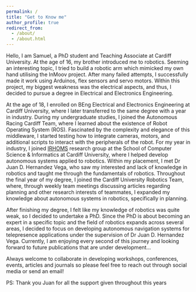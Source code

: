 ```yaml
---
permalink: /
title: "Get to Know me"
author_profile: true
redirect_from: 
  - /about/
  - /about.html
---
```


Hello, I am Samuel, a PhD student and Teaching Associate at Cardiff University. At the age of 16, my brother introduced me to robotics. Seeming an interesting topic, I tried to build a robotic arm which mimicked my own hand utilising the InMoov project. After many failed attempts, I successfully made it work using Arduinos, flex sensors and servo motors. Within this project, my biggest weakness was the electrical aspects, and thus, I decided to pursue a degree in Electrical and Electronics Engineering. 

At the age of 18, I enrolled on BEng Electrical and Electronics Engineering at Cardiff University, where I later transferred to the same degree with a year in industry. During my undergraduate studies, I joined the Autonomous Racing Cardiff Team, where I learned about the existence of Robot Operating System (ROS). Fascinated by the complexity and elegance of this middleware, I started testing how to integrate cameras, motors, and additional scripts to interact with the peripherals of the robot. For my year in industry, I joined <a href="https://www.cardiff.ac.uk/artificial-intelligence-robotics-and-human-machine-systems">IRHOMS</a> research group at the School of Computer Science & Informatics at Cardiff University, where I helped develop autonomous systems applied to robotics. Within my placement, I met Dr Juan D. Hernandez Vega, who saw my interested and lack of knowledge in robotics and taught me through the fundamentals of robotics. Throughout the final year of my degree, I joined the Cardiff University Robotics Team, where, through weekly team meetings discussing articles regarding planning and other research interests of teammates, I expanded my knowledge about autonomous systems in robotics, specifically in planning. 

After finishing my degree, I felt like my knowledge of robotics was quite weak, so I decided to undertake a PhD. Since the PhD is about becoming an expert in a specific topic and the field of robotics expands across several areas, I decided to focus on developing autonomous navigation systems for telepresence applications under the supervision of Dr Juan D. Hernandez Vega. Currently, I am enjoying every second of this journey and looking forward to future publications that are under development…

Always welcome to collaborate in developing workshops, conferences, events, articles and journals so please feel free to reach out through social media or send an email!

PS: Thank you Juan for all the support given throughout this years
